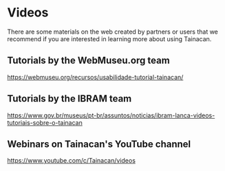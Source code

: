 # Videos

There are some materials on the web created by partners or users that we recommend if you are interested in learning more about using Tainacan.

## Tutorials by the WebMuseu.org team

https://webmuseu.org/recursos/usabilidade-tutorial-tainacan/

## Tutorials by the IBRAM team

https://www.gov.br/museus/pt-br/assuntos/noticias/ibram-lanca-videos-tutoriais-sobre-o-tainacan

## Webinars on Tainacan's YouTube channel

https://www.youtube.com/c/Tainacan/videos
